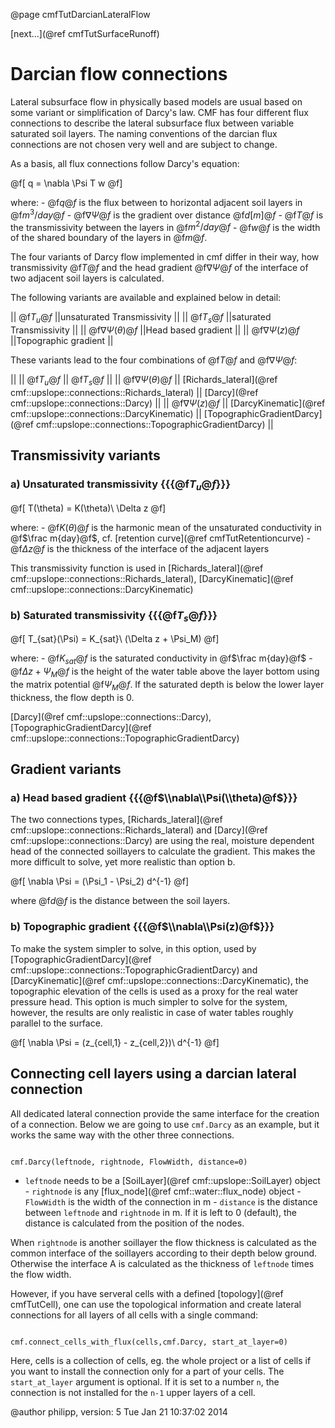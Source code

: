 @page cmfTutDarcianLateralFlow

 [next...](@ref cmfTutSurfaceRunoff)

# Darcian flow connections

Lateral subsurface flow in physically based models are usual based on
some variant or simplification of Darcy's law. CMF has four different
flux connections to describe the lateral subsurface flux between
variable saturated soil layers. The naming conventions of the darcian
flux connections are not chosen very well and are subject to change.

As a basis, all flux connections follow Darcy's equation:


@f[
 q = \nabla \Psi T w 
@f]

where: - @f$q@f$ is the flux between to horizontal adjacent soil
layers in @f$m^3/day@f$ - @f$\nabla \Psi@f$ is the gradient over
distance @f$d [m]@f$ - @f$T@f$ is the transmissivity between the
layers in @f$m^2/day@f$ - @f$w@f$ is the width of the shared
boundary of the layers in @f$m@f$.

The four variants of Darcy flow implemented in cmf differ in their way,
how transmissivity @f$T@f$ and the head gradient @f$\nabla \Psi@f$
of the interface of two adjacent soil layers is calculated.

The following variants are available and explained below in detail:

|| @f$T_u@f$ ||unsaturated Transmissivity || || @f$T_s@f$
||saturated Transmissivity || || @f$\nabla\Psi(\theta)@f$ ||Head based
gradient || || @f$\nabla\Psi(z)@f$ ||Topographic gradient ||

These variants lead to the four combinations of @f$T@f$ and
@f$\nabla\Psi@f$:

|| || @f$T_u@f$ || @f$T_s@f$ || || @f$\nabla\Psi(\theta)@f$ ||
[Richards_lateral](@ref cmf::upslope::connections::Richards_lateral)
|| [Darcy](@ref cmf::upslope::connections::Darcy) || ||
@f$\nabla\Psi(z)@f$ ||
[DarcyKinematic](@ref cmf::upslope::connections::DarcyKinematic) ||
[TopographicGradientDarcy](@ref cmf::upslope::connections::TopographicGradientDarcy)
||

## Transmissivity variants

### a) Unsaturated transmissivity {{{@f$T_u@f$}}}


@f[
T(\theta) = K(\theta)\ \Delta z
@f]

where: - @f$K(\theta)@f$ is the harmonic mean of the unsaturated
conductivity in @f$\frac m{day}@f$, cf. [retention
curve](@ref cmfTutRetentioncurve) - @f$\Delta z@f$ is the thickness of
the interface of the adjacent layers

This transmissivity function is used in
[Richards_lateral](@ref cmf::upslope::connections::Richards_lateral),
[DarcyKinematic](@ref cmf::upslope::connections::DarcyKinematic)

### b) Saturated transmissivity {{{@f$T_s@f$}}}


@f[
 T_{sat}(\Psi) = K_{sat}\  (\Delta z + \Psi_M)
@f]

where: - @f$K_{sat}@f$ is the saturated conductivity in @f$\frac
m{day}@f$ - @f$\Delta z + \Psi_M@f$ is the height of the water table
above the layer bottom using the matrix potential @f$\Psi_M@f$. If the
saturated depth is below the lower layer thickness, the flow depth is 0.

[Darcy](@ref cmf::upslope::connections::Darcy),
[TopographicGradientDarcy](@ref cmf::upslope::connections::TopographicGradientDarcy)

## Gradient variants

### a) Head based gradient  {{{@f$\\nabla\\Psi(\\theta)@f$}}}

The two connections types,
[Richards_lateral](@ref cmf::upslope::connections::Richards_lateral)
and [Darcy](@ref cmf::upslope::connections::Darcy) are using the real,
moisture dependent head of the connected soillayers to calculate the
gradient. This makes the more difficult to solve, yet more realistic
than option b.


@f[
 \nabla \Psi = (\Psi_1 - \Psi_2) d^{-1} 
@f]

where @f$d@f$ is the distance between the soil layers.

### b) Topographic gradient  {{{@f$\\nabla\\Psi(z)@f$}}}

To make the system simpler to solve, in this option, used by
[TopographicGradientDarcy](@ref cmf::upslope::connections::TopographicGradientDarcy)
and [DarcyKinematic](@ref cmf::upslope::connections::DarcyKinematic),
the topographic elevation of the cells is used as a proxy for the real
water pressure head. This option is much simpler to solve for the
system, however, the results are only realistic in case of water tables
roughly parallel to the surface.


@f[
 \nabla \Psi = (z_{cell,1} - z_{cell,2})\ d^{-1} 
@f]

## Connecting cell layers using a darcian lateral connection

All dedicated lateral connection provide the same interface for the
creation of a connection. Below we are going to use `cmf.Darcy` as an
example, but it works the same way with the other three connections.

~~~~~~~~~~~~~{.py}

cmf.Darcy(leftnode, rightnode, FlowWidth, distance=0)
~~~~~~~~~~~~~

- `leftnode` needs to be a
[SoilLayer](@ref cmf::upslope::SoilLayer) object - `rightnode` is
any [flux_node](@ref cmf::water::flux_node) object - `FlowWidth` is
the width of the connection in m - `distance` is the distance between
`leftnode` and `rightnode` in m. If it is left to 0 (default), the
distance is calculated from the position of the nodes.

When `rightnode` is another soillayer the flow thickness is calculated
as the common interface of the soillayers according to their depth below
ground. Otherwise the interface A is calculated as the thickness of
`leftnode` times the flow width.

However, if you have serveral cells with a defined [topology](@ref cmfTutCell),
one can use the topological information and create lateral connections for all 
layers of all cells with a single command:

~~~~~~~~~~~~~{.py}

cmf.connect_cells_with_flux(cells,cmf.Darcy, start_at_layer=0)
~~~~~~~~~~~~~

Here, cells is a collection of cells, eg. the whole project or a list of
cells if you want to install the connection only for a part of your
cells. The `start_at_layer` argument is optional. If it is set to a
number `n`, the connection is not installed for the `n-1` upper
layers of a cell.

@author philipp, version: 5 Tue Jan 21 10:37:02 2014
